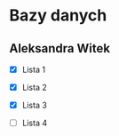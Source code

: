 # Bazy danych

## Aleksandra Witek
 
 - [x] Lista 1
 - [x] Lista 2
 - [x] Lista 3
 - [ ] Lista 4
 


